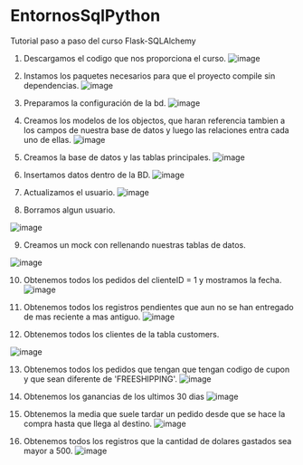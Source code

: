 # EntornosSqlPython
Tutorial paso a paso del curso Flask-SQLAlchemy

1. Descargamos el codigo que nos proporciona el curso.
![image](https://user-images.githubusercontent.com/91748786/208308371-f4cbdc13-cbcb-498f-8089-30c057fe1b93.png)

2. Instamos los paquetes necesarios para que el proyecto compile sin dependencias. 
![image](https://user-images.githubusercontent.com/91748786/208308437-b6b1cf99-3d4f-4e6c-9e1f-f3a072f4a1c2.png)

3. Preparamos la configuración de la bd. 
![image](https://user-images.githubusercontent.com/91748786/208308469-8be206f5-50d7-4326-8725-c4c4d717c924.png)

4. Creamos los modelos de los objectos, que haran referencia tambien a los campos de nuestra base de datos y luego las relaciones entra cada uno de ellas. 
![image](https://user-images.githubusercontent.com/91748786/208308604-e6744a0d-9be4-4db1-86b2-e2e856d947b5.png)

5. Creamos la base de datos y las tablas principales.
![image](https://user-images.githubusercontent.com/91748786/208308829-7d11e926-5b05-4da9-bb04-cc48d0150a9d.png)

6. Insertamos datos dentro de la BD.
![image](https://user-images.githubusercontent.com/91748786/208308927-695d86e2-26ef-47f4-88d7-bacad72562b3.png)

7. Actualizamos el usuario.
![image](https://user-images.githubusercontent.com/91748786/208309001-a2ea8067-a217-48c0-98c7-4cd62b26dd8d.png)

8. Borramos algun usuario.

![image](https://user-images.githubusercontent.com/91748786/208309092-c611d0bf-bc20-4329-b016-cc4dbbc63626.png)

9. Creamos un mock con rellenando nuestras tablas de datos.

![image](https://user-images.githubusercontent.com/91748786/208309238-b6b19efd-ee75-4793-b113-0fe09cfbf1d1.png)

10. Obtenemos todos los pedidos del clienteID = 1 y mostramos la fecha. 
![image](https://user-images.githubusercontent.com/91748786/208309390-91284426-f550-42ca-8ea3-1e5e15402a81.png)

11. Obtenemos todos los registros pendientes que aun no se han entregado de mas reciente a mas antiguo.
![image](https://user-images.githubusercontent.com/91748786/208309469-917f9228-14ca-4918-80fc-2c3cf9a51f28.png)

12. Obtenemos todos los clientes de la tabla customers.

![image](https://user-images.githubusercontent.com/91748786/208309509-7d090358-7f5d-406d-b6c2-6a9b7070fe0c.png)


13. Obtenemos todos los pedidos que tengan que tengan codigo de cupon y que sean diferente de 'FREESHIPPING'.
![image](https://user-images.githubusercontent.com/91748786/208309655-84a2d2b1-0ec0-41e2-af3e-66dca34ca21a.png)

14. Obtenemos los ganancias de los ultimos 30 dias
![image](https://user-images.githubusercontent.com/91748786/208309981-90a0f0a9-2795-4b2f-937e-ada7582359a6.png)

15. Obtenemos la media que suele tardar  un pedido desde que se hace la compra hasta que llega al destino. 
![image](https://user-images.githubusercontent.com/91748786/208310175-273e1da7-7a4e-4e2c-85e5-a9d43616560c.png)

16. Obtenemos todos los registros que la cantidad de dolares gastados sea mayor a 500. 
![image](https://user-images.githubusercontent.com/91748786/208310299-157409fd-7b7e-4393-bf65-9eba50d6186e.png)



